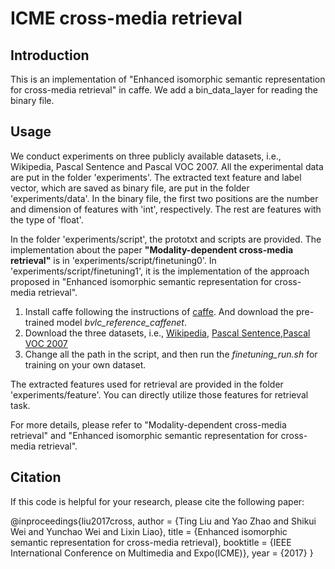 # ICME cross-media retrieval

## Introduction

This is an implementation of "Enhanced isomorphic semantic representation for cross-media retrieval" in caffe. We add a bin_data_layer for reading the binary file.  

## Usage

We conduct experiments on three publicly available datasets, i.e., Wikipedia, Pascal Sentence and Pascal VOC 2007. All the experimental data are put in the folder 'experiments'. The extracted text feature and label vector, which are saved as binary file, are put in the folder 'experiments/data'. In the binary file, the first two positions are the number and dimension of features with 'int', respectively. The rest are features with the type of 'float'.

In the folder 'experiments/script', the prototxt and scripts are provided. The implementation about the paper **"Modality-dependent cross-media retrieval"** is in 'experiments/script/finetuning0'. In 'experiments/script/finetuning1', it is the implementation of the approach proposed in "Enhanced isomorphic semantic representation for cross-media retrieval".   

1. Install caffe following the instructions of [caffe](https://github.com/BVLC/caffe). And download the pre-trained model *bvlc_reference_caffenet*.
2. Download the three datasets, i.e., [Wikipedia](http://www.svcl.ucsd.edu/projects/crossmodal/), [Pascal Sentence](http://vision.cs.uiuc.edu/pascal-sentences/),[Pascal VOC 2007](http://host.robots.ox.ac.uk/pascal/VOC/voc2007/index.html)
3. Change all the path in the script, and then run the *finetuning_run.sh* for training on your own dataset.

The extracted features used for retrieval are provided in the folder 'experiments/feature'. You can directly utilize those features for retrieval task.

For more details, please refer to "Modality-dependent cross-media retrieval" and "Enhanced isomorphic semantic representation for cross-media retrieval".

## Citation

If this code is helpful for your research, please cite the following paper:

@inproceedings{liu2017cross,
  author = {Ting Liu and
            Yao Zhao and
            Shikui Wei and
            Yunchao Wei and
            Lixin Liao},
  title = {Enhanced isomorphic semantic representation for cross-media retrieval},
  booktitle = {IEEE International Conference on Multimedia and Expo(ICME)},
  year = {2017}
}
